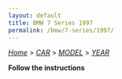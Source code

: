 ```yaml
---
layout: default
title: BMW 7 Series 1997
permalink: /bmw/7-series/1997/
---
```

[*Home*](/) > [*CAR*](/car/) > [*MODEL*](/car/model/) > [*YEAR*](/car/model/year/)

**Follow the instructions**